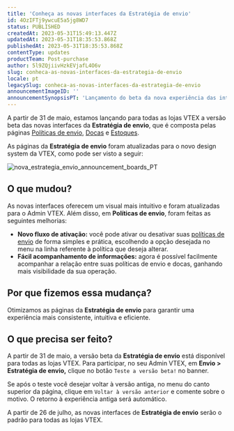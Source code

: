 ```yaml
---
title: 'Conheça as novas interfaces da Estratégia de envio'
id: 4OzIFTj9ywcuE5a5jg8WD7
status: PUBLISHED
createdAt: 2023-05-31T15:49:13.447Z
updatedAt: 2023-05-31T18:35:53.868Z
publishedAt: 2023-05-31T18:35:53.868Z
contentType: updates
productTeam: Post-purchase
author: 5l9ZQjiivHzkEVjafL4O6v
slug: conheca-as-novas-interfaces-da-estrategia-de-envio
locale: pt
legacySlug: conheca-as-novas-interfaces-da-estrategia-de-envio
announcementImageID: ''
announcementSynopsisPT: 'Lançamento do beta da nova experiência das interfaces da Estratégia de envio.'
---
```


A partir de 31 de maio, estamos lançando para todas as lojas VTEX a versão beta das novas interfaces da **Estratégia de envio**, que é composta pelas páginas [Políticas de envio](https://help.vtex.com/pt/tutorial/politica-de-envio--tutorials_140), [Docas](https://help.vtex.com/pt/tutorial/doca--5DY8xHEjOLYDVL41Urd5qj) e [Estoques](https://help.vtex.com/pt/tutorial/estoque--6oIxvsVDTtGpO7y6zwhGpb).

As páginas da **Estratégia de envio** foram atualizadas para o novo design system da VTEX, como pode ser visto a seguir:

![nova_estrategia_envio_announcement_boards_PT](//images.ctfassets.net/alneenqid6w5/7gWgtAG6jo0wXjKCUKYGnj/b93bbe35c2870827dd761f244cb447dc/nova_estrategia_envio_announcement_boards_PT.png)

## O que mudou?

As novas interfaces oferecem um visual mais intuitivo e foram atualizadas para o Admin VTEX. Além disso, em **Políticas de envio**, foram feitas as seguintes melhorias:

* **Novo fluxo de ativação:** você pode ativar ou desativar suas [políticas de envio](https://help.vtex.com/pt/tutorial/politica-de-envio--tutorials_140) de forma simples e prática, escolhendo a opção desejada no menu <i class="fas fa-ellipsis-v"></i> na linha referente à política que deseja alterar.
* **Fácil acompanhamento de informações:** agora é possível facilmente acompanhar a relação entre suas políticas de envio e docas, ganhando mais visibilidade da sua operação.

## Por que fizemos essa mudança?

Otimizamos as páginas da **Estratégia de envio** para garantir uma experiência mais consistente, intuitiva e eficiente.

## O que precisa ser feito?

A partir de 31 de maio, a versão beta da **Estratégia de envio** está disponível para todas as lojas VTEX. Para participar, no seu Admin VTEX, em **Envio > Estratégia de envio,** clique no botão `Teste a versão beta!` no banner. 

Se após o teste você desejar voltar à versão antiga, no menu <i class="fas fa-ellipsis-v"></i> do canto superior da página, clique em `Voltar à versão anterior` e comente sobre o motivo. O retorno à experiência antiga será automático.

<div class="alert alert-warning">
A partir de 26 de julho, as novas interfaces de <b>Estratégia de envio</b> serão o padrão para todas as lojas VTEX.
</div>

